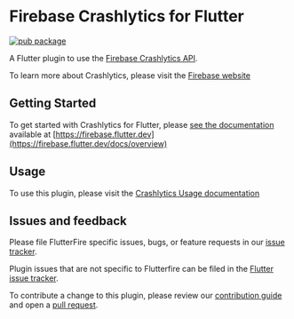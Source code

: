 # Firebase Crashlytics for Flutter

[![pub package](https://img.shields.io/pub/v/firebase_crashlytics.svg)](https://pub.dev/packages/firebase_crashlytics)

A Flutter plugin to use
the [Firebase Crashlytics API](https://firebase.google.com/docs/crashlytics/).

To learn more about Crashlytics, please visit
the [Firebase website](https://firebase.google.com/products/crashlytics)

## Getting Started

To get started with Crashlytics for Flutter,
please [see the documentation](https://firebase.flutter.dev/docs/crashlytics/overview)
available at [https://firebase.flutter.dev](https://firebase.flutter.dev/docs/overview)

## Usage

To use this plugin, please visit
the [Crashlytics Usage documentation](https://firebase.flutter.dev/docs/crashlytics/usage)

## Issues and feedback

Please file FlutterFire specific issues, bugs, or feature requests in
our [issue tracker](https://github.com/FirebaseExtended/flutterfire/issues/new).

Plugin issues that are not specific to Flutterfire can be filed in
the [Flutter issue tracker](https://github.com/flutter/flutter/issues/new).

To contribute a change to this plugin, please review
our [contribution guide](https://github.com/FirebaseExtended/flutterfire/blob/master/CONTRIBUTING.md)
and open a [pull request](https://github.com/FirebaseExtended/flutterfire/pulls).
